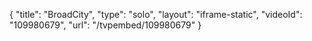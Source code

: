 {
    "title": "BroadCity",
    "type": "solo",
    "layout": "iframe-static",
    "videoId": "109980679",
    "url": "\/tvpembed\/109980679"
}